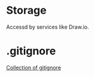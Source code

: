 # Storage
Accessd by services like Draw.io.


# .gitignore
[Collection of gitignore](https://github.com/github/gitignore)
